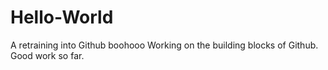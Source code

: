 # Hello-World
A retraining into Github boohooo
Working on the building blocks of Github. Good work so far.
